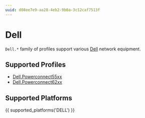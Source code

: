 ```yaml
---
uuid: d08ee7e9-aa28-4eb2-9b0a-3c12caf7513f
---
```

# Dell

`Dell.*` family of profiles support various [Dell](https://www.dellemc.com)
network equipment.

## Supported Profiles

- [Dell.Powerconnect55xx](Dell.Powerconnect55xx.md)
- [Dell.Powerconnect62xx](Dell.Powerconnect62xx.md)

## Supported Platforms

{{ supported_platforms('DELL') }}
